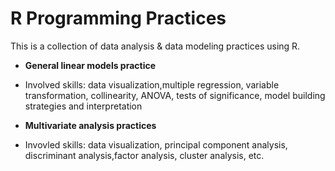 # R Programming Practices
This is a collection of data analysis &amp; data modeling practices using R.
* __General linear models practice__
 - Involved skills: data visualization,multiple regression, variable transformation, collinearity, ANOVA, tests of significance, model building strategies and interpretation 
* __Multivariate analysis practices__
 - Invovled skills: data visualization, principal component analysis, discriminant analysis,factor analysis, cluster analysis, etc.

